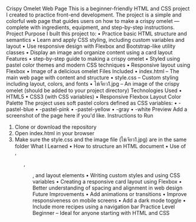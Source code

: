 Crispy Omelet Web Page
This is a beginner-friendly HTML and CSS project I created to practice front-end development. The project is a simple and colorful web page that guides users on how to make a crispy omelet — complete with ingredients, equipment, and step-by-step instructions.
Project Purpose
I built this project to:
•	Practice basic HTML structure and semantics
•	Learn and apply CSS styling, including custom variables and layout
•	Use responsive design with Flexbox and Bootstrap-like utility classes
•	Display an image and organize content using a card layout
Features
•	step-by-step guide to making a crispy omelet
•	Styled using pastel color themes and modern CSS techniques
•	Responsive layout using Flexbox
•	Image of a delicious omelet
Files Included
•	index.html – The main web page with content and structure
•	style.css – Custom styling including layout, colors, and fonts
•	ไข่เจียว1.jpg – An image of the crispy omelet (should be added to your project directory)
Technologies Used
•	HTML5
•	CSS3 (with CSS variables)
•	Responsive Flexbox Layout
Color Palette
The project uses soft pastel colors defined as CSS variables:
•	-pastel-blue
•	-pastel-pink
•	-pastel-yellow
•	-gray
•	-white
Preview
Add a screenshot of the page here if you'd like.
Instructions to Run
1.	Clone or download the repository
2.	Open index.html in your browser
3.	Make sure the style.css and the image file (ไข่เจียว1.jpg) are in the same folder
What I Learned
•	How to structure an HTML document
•	Use of <div>, <ul>, <ol>, and layout elements
•	Writing custom styles and using CSS variables
•	Creating a responsive card layout using Flexbox
•	Better understanding of spacing and alignment in web design
Future Improvements
•	Add animations or transitions
•	Improve responsiveness on mobile screens
•	Add a dark mode toggle
•	Include more recipes using a navigation bar
Practice Level
Beginner – Ideal for anyone starting with HTML and CSS

